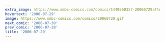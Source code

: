 ```yaml
---
extra_image: https://www.smbc-comics.com/comics/1448560357-20060729after.png
hovertext: '2006-07-29'
image: https://www.smbc-comics.com/comics/20060729.gif
next_comic: '2006-07-30'
prev_comic: '2006-07-28'
title: '2006-07-29'
---
```


